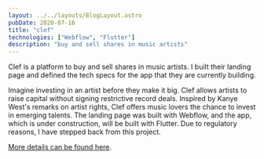 ```yaml
---
layout: ../../layouts/BlogLayout.astro
pubDate: 2020-07-16
title: "clef"
technologies: ["Webflow", "Flutter"]
description: "buy and sell shares in music artists"
---
```


Clef is a platform to buy and sell shares in music artists. I built their landing page and defined the tech specs for the app that they are currently building.

Imagine investing in an artist before they make it big. Clef allows artists to raise capital without signing restrictive record deals. Inspired by Kanye West's remarks on artist rights, Clef offers music lovers the chance to invest in emerging talents. The landing page was built with Webflow, and the app, which is under construction, will be built with Flutter. Due to regulatory reasons, I have stepped back from this project.

[More details can be found here](https://dayangrah.am/work/clef).
